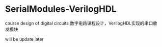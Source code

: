 # SerialModules-VerilogHDL
course design of digital circuits
数字电路课程设计，VerilogHDL实现的串口收发模块

will be update later
